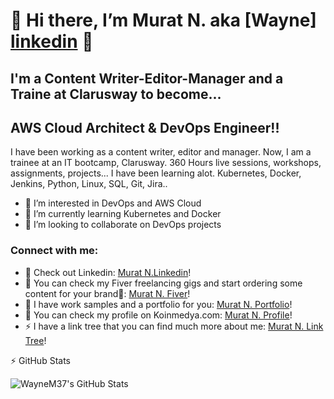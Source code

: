 # 👋 Hi there, I’m Murat N. aka [Wayne] [linkedin] 👋 

## I'm a Content Writer-Editor-Manager and a Traine at Clarusway to become...
## AWS Cloud Architect & DevOps Engineer!!

I have been working as a content writer, editor and manager. 
Now, I am a trainee at an IT bootcamp, Clarusway. 360 Hours live sessions, workshops, assignments, projects...
I have been learning alot. Kubernetes, Docker, Jenkins, Python, Linux, SQL, Git, Jira..

- 👀 I’m interested in DevOps and AWS Cloud
- 🌱 I’m currently learning Kubernetes and Docker
- 💞️ I’m looking to collaborate on DevOps projects

### Connect with me:

- 🔭 Check out Linkedin: [Murat N.Linkedin][linkedin]!
- 🌱 You can check my Fiver freelancing gigs and start ordering some content for your brand🤣: [Murat N. Fiver][Fiver]!
- 👯 I have work samples and a portfolio for you: [Murat N. Portfolio][portfolio]!
- 🥅 You can check my profile on Koinmedya.com: [Murat N. Profile][profile]!  
- ⚡ I have a link tree that you can find much more about me: [Murat N. Link Tree][linktree]!



:zap: GitHub Stats

  <img align="left" alt="WayneM37's GitHub Stats" src="https://github-readme-stats.vercel.app/api?username=WayneM37&show_icons=true&hide_border=false&title_color=ff652f&icon_color=FFE400&bg_color=09131B&text_color=ffffff&border_color=0c1a25" />

</details>






[website]: https://linktr.ee/muratn
[linktree]: https://linktr.ee/muratn
[linkedin]: https://www.linkedin.com/in/murat-n-9a90b9213/
[fiver]: https://www.fiverr.com/muratnalcaci?source=gig_page
[portfolio]: https://muckrack.com/murat-nalcaci
[profile]: https://koinmedya.com/author/teomanaltan/



<!---
WayneM37/WayneM37 is a ✨ special ✨ repowtory because its `README.md` (this file) appears on your GitHub profile.
You can click the Preview link to take a look at your changes.
--->
